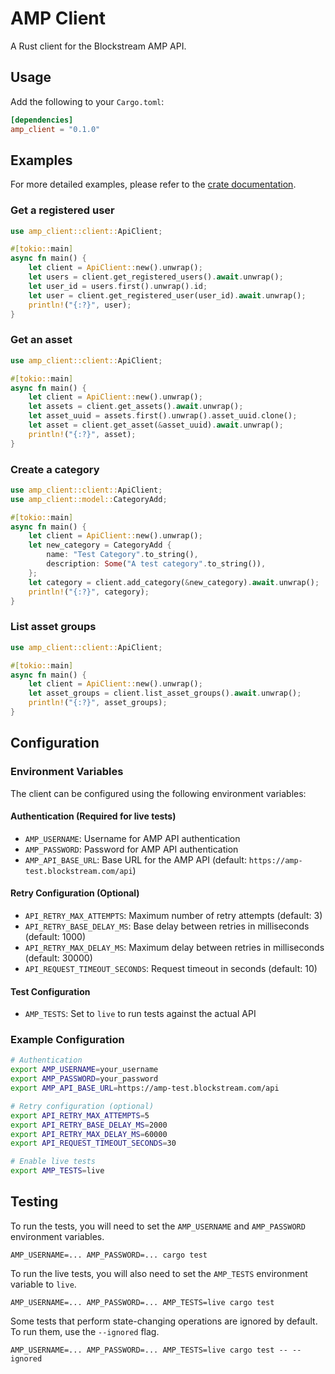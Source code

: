 # AMP Client

A Rust client for the Blockstream AMP API.

## Usage

Add the following to your `Cargo.toml`:

```toml
[dependencies]
amp_client = "0.1.0"
```

## Examples

For more detailed examples, please refer to the [crate documentation](https://docs.rs/amp-client).

### Get a registered user

```rust
use amp_client::client::ApiClient;

#[tokio::main]
async fn main() {
    let client = ApiClient::new().unwrap();
    let users = client.get_registered_users().await.unwrap();
    let user_id = users.first().unwrap().id;
    let user = client.get_registered_user(user_id).await.unwrap();
    println!("{:?}", user);
}
```

### Get an asset

```rust
use amp_client::client::ApiClient;

#[tokio::main]
async fn main() {
    let client = ApiClient::new().unwrap();
    let assets = client.get_assets().await.unwrap();
    let asset_uuid = assets.first().unwrap().asset_uuid.clone();
    let asset = client.get_asset(&asset_uuid).await.unwrap();
    println!("{:?}", asset);
}
```

### Create a category

```rust
use amp_client::client::ApiClient;
use amp_client::model::CategoryAdd;

#[tokio::main]
async fn main() {
    let client = ApiClient::new().unwrap();
    let new_category = CategoryAdd {
        name: "Test Category".to_string(),
        description: Some("A test category".to_string()),
    };
    let category = client.add_category(&new_category).await.unwrap();
    println!("{:?}", category);
}
```

### List asset groups

```rust
use amp_client::client::ApiClient;

#[tokio::main]
async fn main() {
    let client = ApiClient::new().unwrap();
    let asset_groups = client.list_asset_groups().await.unwrap();
    println!("{:?}", asset_groups);
}
```

## Configuration

### Environment Variables

The client can be configured using the following environment variables:

#### Authentication (Required for live tests)
- `AMP_USERNAME`: Username for AMP API authentication
- `AMP_PASSWORD`: Password for AMP API authentication
- `AMP_API_BASE_URL`: Base URL for the AMP API (default: `https://amp-test.blockstream.com/api`)

#### Retry Configuration (Optional)
- `API_RETRY_MAX_ATTEMPTS`: Maximum number of retry attempts (default: 3)
- `API_RETRY_BASE_DELAY_MS`: Base delay between retries in milliseconds (default: 1000)
- `API_RETRY_MAX_DELAY_MS`: Maximum delay between retries in milliseconds (default: 30000)
- `API_REQUEST_TIMEOUT_SECONDS`: Request timeout in seconds (default: 10)

#### Test Configuration
- `AMP_TESTS`: Set to `live` to run tests against the actual API

### Example Configuration

```bash
# Authentication
export AMP_USERNAME=your_username
export AMP_PASSWORD=your_password
export AMP_API_BASE_URL=https://amp-test.blockstream.com/api

# Retry configuration (optional)
export API_RETRY_MAX_ATTEMPTS=5
export API_RETRY_BASE_DELAY_MS=2000
export API_RETRY_MAX_DELAY_MS=60000
export API_REQUEST_TIMEOUT_SECONDS=30

# Enable live tests
export AMP_TESTS=live
```

## Testing

To run the tests, you will need to set the `AMP_USERNAME` and `AMP_PASSWORD` environment variables.

```
AMP_USERNAME=... AMP_PASSWORD=... cargo test
```

To run the live tests, you will also need to set the `AMP_TESTS` environment variable to `live`.

```
AMP_USERNAME=... AMP_PASSWORD=... AMP_TESTS=live cargo test
```

Some tests that perform state-changing operations are ignored by default. To run them, use the `--ignored` flag.

```
AMP_USERNAME=... AMP_PASSWORD=... AMP_TESTS=live cargo test -- --ignored
```

